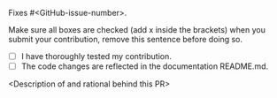 Fixes #\<GitHub-issue-number\>.

Make sure all boxes are checked (add x inside the brackets) when you submit your contribution, remove this sentence before doing so.

- [ ] I have thoroughly tested my contribution.
- [ ] The code changes are reflected in the documentation README.md.

\<Description of and rational behind this PR\>